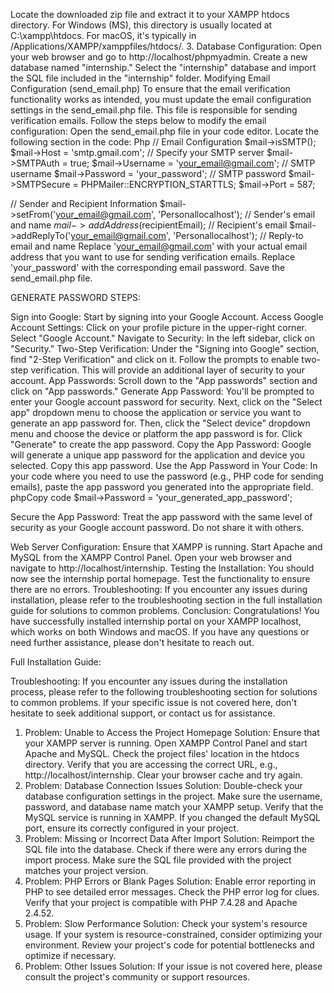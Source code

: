 Locate the downloaded zip file and extract it to your XAMPP htdocs directory. 
For Windows (MS), this directory is usually located at C:\xampp\htdocs\. 
For macOS, it's typically in /Applications/XAMPP/xamppfiles/htdocs/. 
3. Database Configuration: 
Open your web browser and go to http://localhost/phpmyadmin. 
Create a new database named "internship." 
Select the "internship" database and import the SQL file included in the "internship" folder. 
Modifying Email Configuration (send_email.php) 
To ensure that the email verification functionality works as intended, you must update the email configuration settings in the send_email.php file. This file is responsible for sending verification emails. Follow the steps below to modify the email configuration: 
Open the send_email.php file in your code editor. 
Locate the following section in the code: 
Php 
// Email Configuration 
$mail->isSMTP(); 
$mail->Host = 'smtp.gmail.com'; // Specify your SMTP server 
$mail->SMTPAuth = true; 
$mail->Username = 'your_email@gmail.com'; // SMTP username 
$mail->Password = 'your_password'; // SMTP password 
$mail->SMTPSecure = PHPMailer::ENCRYPTION_STARTTLS; 
$mail->Port = 587; 
  
// Sender and Recipient Information 
$mail->setFrom('your_email@gmail.com', 'Personallocalhost'); // Sender's email and name 
$mail->addAddress($recipientEmail); // Recipient's email 
$mail->addReplyTo('your_email@gmail.com', 'Personallocalhost'); // Reply-to email and name 
Replace 'your_email@gmail.com' with your actual email address that you want to use for sending verification emails. 
Replace 'your_password' with the corresponding email password. 
Save the send_email.php file. 
  
  
GENERATE PASSWORD STEPS: 
  
Sign into Google: Start by signing into your Google Account. 
Access Google Account Settings: 
Click on your profile picture in the upper-right corner. 
Select "Google Account." 
Navigate to Security: 
In the left sidebar, click on "Security." 
Two-Step Verification: 
Under the "Signing into Google" section, find "2-Step Verification" and click on it. 
Follow the prompts to enable two-step verification. This will provide an additional layer of security to your account. 
App Passwords: 
Scroll down to the "App passwords" section and click on "App passwords." 
Generate App Password: 
You'll be prompted to enter your Google account password for security. 
Next, click on the "Select app" dropdown menu to choose the application or service you want to generate an app password for. 
Then, click the "Select device" dropdown menu and choose the device or platform the app password is for. 
Click "Generate" to create the app password. 
Copy the App Password: 
Google will generate a unique app password for the application and device you selected. 
Copy this app password. 
Use the App Password in Your Code: 
In your code where you need to use the password (e.g., PHP code for sending emails), paste the app password you generated into the appropriate field. 
phpCopy code 
$mail->Password = 'your_generated_app_password';  
  
Secure the App Password: 
Treat the app password with the same level of security as your Google account password. Do not share it with others. 
  
  
 Web Server Configuration: 
Ensure that XAMPP is running. Start Apache and MySQL from the XAMPP Control Panel. 
Open your web browser and navigate to http://localhost/internship. 
 Testing the Installation: 
You should now see the internship portal homepage. 
Test the functionality to ensure there are no errors. 
Troubleshooting: If you encounter any issues during installation, please refer to the troubleshooting section in the full installation guide for solutions to common problems. 
Conclusion: Congratulations! You have successfully installed internship portal on your XAMPP localhost, which works on both Windows and macOS. If you have any questions or need further assistance, please don't hesitate to reach out. 
  
Full Installation Guide:  
  
Troubleshooting: 
If you encounter any issues during the installation process, please refer to the following troubleshooting section for solutions to common problems. If your specific issue is not covered here, don't hesitate to seek additional support, or contact us for assistance. 
1. Problem: Unable to Access the Project Homepage 
Solution: 
Ensure that your XAMPP server is running. Open XAMPP Control Panel and start Apache and MySQL. 
Check the project files' location in the htdocs directory. 
Verify that you are accessing the correct URL, e.g., http://localhost/internship. 
Clear your browser cache and try again. 
2. Problem: Database Connection Issues 
Solution: 
Double-check your database configuration settings in the project. Make sure the username, password, and database name match your XAMPP setup. 
Verify that the MySQL service is running in XAMPP. 
If you changed the default MySQL port, ensure its correctly configured in your project. 
3. Problem: Missing or Incorrect Data After Import 
Solution: 
Reimport the SQL file into the database. Check if there were any errors during the import process. 
Make sure the SQL file provided with the project matches your project version. 
4. Problem: PHP Errors or Blank Pages 
Solution: 
Enable error reporting in PHP to see detailed error messages. Check the PHP error log for clues. 
Verify that your project is compatible with PHP 7.4.28 and Apache 2.4.52. 
5. Problem: Slow Performance 
Solution: 
Check your system's resource usage. If your system is resource-constrained, consider optimizing your environment. 
Review your project's code for potential bottlenecks and optimize if necessary. 
6. Problem: Other Issues 
Solution: 
If your issue is not covered here, please consult the project's community or support resources. 
